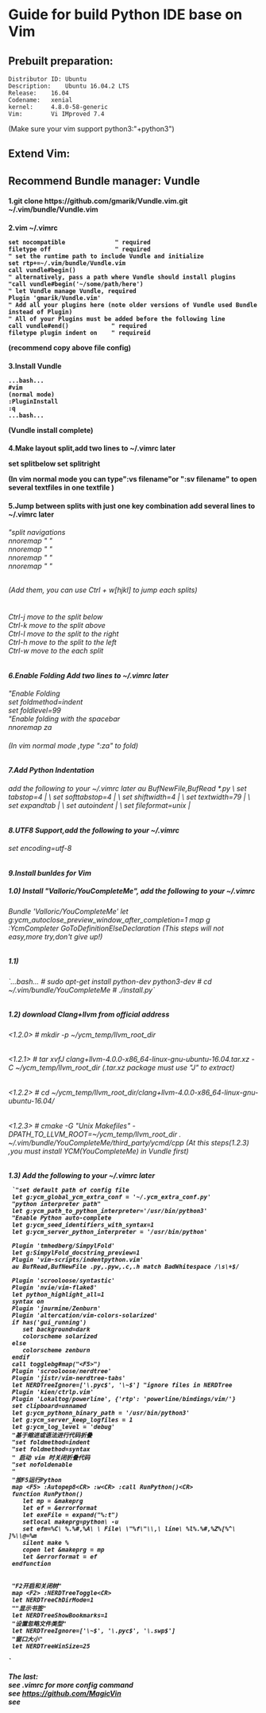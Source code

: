 <h1>Guide for build Python IDE base on Vim</br>


## Prebuilt preparation:

	Distributor ID:	Ubuntu
	Description:	Ubuntu 16.04.2 LTS
	Release:	16.04
	Codename:	xenial
	kernel:		4.8.0-58-generic
	Vim:		Vi IMproved 7.4
(Make sure your vim support python3:"+python3")


## Extend Vim:

## Recommend Bundle manager: Vundle

<h4>1.git clone https://github.com/gmarik/Vundle.vim.git ~/.vim/bundle/Vundle.vim
<h4>2.vim ~/.vimrc  

	set nocompatible              " required  
	filetype off                  " required  
	" set the runtime path to include Vundle and initialize  
	set rtp+=~/.vim/bundle/Vundle.vim  
	call vundle#begin()  
	" alternatively, pass a path where Vundle should install plugins  
	"call vundle#begin('~/some/path/here')  
	" let Vundle manage Vundle, required  
	Plugin 'gmarik/Vundle.vim'  
	" Add all your plugins here (note older versions of Vundle used Bundle instead of Plugin)  
	" All of your Plugins must be added before the following line  
	call vundle#end()            " required  
	filetype plugin indent on    " requireid
(recommend copy above file config)  
<h4>3.Install Vundle  
		  
	...bash...  
	#vim  
	(normal mode)  
	:PluginInstall  
	:q  
	...bash...  

(Vundle install complete)  
<h4>4.Make layout split,add two lines to ~/.vimrc later  
				
set splitbelow
set splitright  

(In vim normal mode you can type":vs filename"or ":sv filename" to open 
several textfiles in one textfile )  
<h4>5.Jump between splits with just one key combination  
add several lines to ~/.vimrc later  
		<h6>"split navigations
</br>nnoremap "<C-J> <C-W><C-J>"
</br>nnoremap "<C-K> <C-W><C-K>"
</br>nnoremap "<C-L> <C-W><C-L>"
</br>nnoremap "<C-H> <C-W><C-H>"  

</br>(Add them, you can use Ctrl + w[hjkl] to jump each splits)  
<h6></br>Ctrl-j move to the split below
</br>Ctrl-k move to the split above
</br>Ctrl-l move to the split to the right
</br>Ctrl-h move to the split to the left
</br>Ctrl-w move to the each split 
<h6>
<h6>
<h4>6.Enable Folding  
</br<h5>Add two lines to ~/.vimrc later  
		<h6>"Enable Folding
</br>set foldmethod=indent
</br>set foldlevel=99
</br>"Enable folding with the spacebar
</br>nnoremap <space> za  
<h6>
(In vim normal mode ,type ":za" to fold)
<h4>7.Add Python Indentation  
		<h6>add the following to your ~/.vimrc later  
au BufNewFile,BufRead *.py
 \ set tabstop=4 |
 \ set softtabstop=4 |
 \ set shiftwidth=4 |
 \ set textwidth=79 |
 \ set expandtab |
 \ set autoindent |
 \ set fileformat=unix |  
  
<h4>8.UTF8 Support,add the following to your ~/.vimrc  
		<h6>set encoding=utf-8  
<h4>9.Install bunldes for Vim
	<h5>1.0)  
	Install "Valloric/YouCompleteMe", add the following to your ~/.vimrc  
	<h6> Bundle 'Valloric/YouCompleteMe'
	 let g:ycm_autoclose_preview_window_after_completion=1
	 map <leader>g  :YcmCompleter GoToDefinitionElseDeclaration<CR>   
	 (This steps will not easy,more try,don't give up!)	
	<h6>
	<h5>1.1)
		<h6> 
	`...bash...
	 # sudo apt-get install python-dev python3-dev
	 # cd ~/.vim/bundle/YouCompleteMe
	 # ./install.py`
	<h6>
	<h5>1.2)
	 download Clang+llvm from official address
	<h6> <1.2.0> # mkdir -p ~/ycm_temp/llvm_root_dir
	<h6> <1.2.1> # tar xvfJ clang+llvm-4.0.0-x86_64-linux-gnu-ubuntu-16.04.tar.xz -C ~/ycm_temp/llvm_root_dir
			(.tar.xz package must use "J" to extract)
	 <h6><1.2.2> # cd ~/ycm_temp/llvm_root_dir/clang+llvm-4.0.0-x86_64-linux-gnu-ubuntu-16.04/
	 <h6><1.2.3> # cmake -G "Unix Makefiles" -DPATH_TO_LLVM_ROOT=~/ycm_temp/llvm_root_dir . ~/.vim/bundle/YouCompleteMe/third_party/ycmd/cpp  
	(At this steps(1.2.3) ,you must install YCM(YouCompleteMe) in Vundle first)
	<h5>1.3)  
	Add the following to your ~/.vimrc later  
	 
	 `"set default path of config file
	 let g:ycm_global_ycm_extra_conf = '~/.ycm_extra_conf.py'
	 "python interpreter path"
	 let g:ycm_path_to_python_interpreter='/usr/bin/python3'
	 "Enable Python auto-complete
	 let g:ycm_seed_identifiers_with_syntax=1
	 let g:ycm_server_python_interpreter = '/usr/bin/python'

	 Plugin 'tmhedberg/SimpylFold'
	 let g:SimpylFold_docstring_preview=1
	 Plugin 'vim-scripts/indentpython.vim'
	 au BufRead,BufNewFile .py,.pyw,.c,.h match BadWhitespace /\s\+$/

	 Plugin 'scrooloose/syntastic'
	 Plugin 'nvie/vim-flake8'
	 let python_highlight_all=1
	 syntax on
	 Plugin 'jnurmine/Zenburn'
	 Plugin 'altercation/vim-colors-solarized'
	 if has('gui_running')
		set background=dark
		colorscheme solarized
	 else
		colorscheme zenburn
	 endif 
	 call togglebg#map("<F5>")
	 Plugin 'scrooloose/nerdtree'
	 Plugin 'jistr/vim-nerdtree-tabs'
  	 let NERDTreeIgnore=['\.pyc$', '\~$'] "ignore files in NERDTree
	 Plugin 'kien/ctrlp.vim'
	 Plugin 'Lokaltog/powerline', {'rtp': 'powerline/bindings/vim/'}
	 set clipboard=unnamed
	 let g:ycm_pythonn_binary_path = '/usr/bin/python3'
	 let g:ycm_server_keep_logfiles = 1
	 let g:ycm_log_level = 'debug'
	 "基于缩进或语法进行代码折叠
	 "set foldmethod=indent
	 "set foldmethod=syntax
	 " 启动 vim 时关闭折叠代码
	 "set nofoldenable
	 " 
	 "按F5运行Python
	 map <F5> :Autopep8<CR> :w<CR> :call RunPython()<CR> 
	 function RunPython() 
		let mp = &makeprg 
		let ef = &errorformat 
		let exeFile = expand("%:t") 
		setlocal makeprg=python\ -u 
		set efm=%C\ %.%#,%A\ \ File\ \"%f\"\\,\ line\ %l%.%#,%Z%[%^\ ]%\\@=%m 
		silent make % 
		copen let &makeprg = mp 
	 	let &errorformat = ef 
	 endfunction


	 "F2开启和关闭树" 
	 map <F2> :NERDTreeToggle<CR> 
	 let NERDTreeChDirMode=1
	 ""显示书签" 
	 let NERDTreeShowBookmarks=1 
	 "设置忽略文件类型" 
	 let NERDTreeIgnore=['\~$', '\.pyc$', '\.swp$'] 
	 "窗口大小"
	 let NERDTreeWinSize=25
`

The last:</br>
see .vimrc for more config command</br>
see https://github.com/MagicVin </br>
see  </br>


































